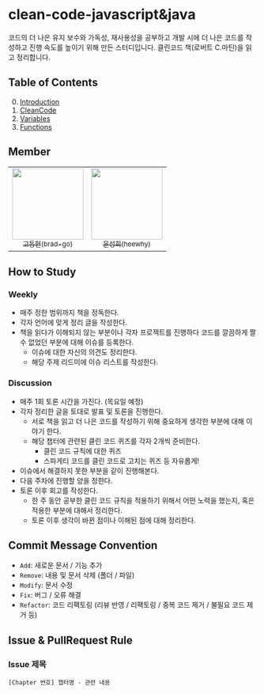 # clean-code-javascript&java

코드의 더 나은 유지 보수와 가독성, 재사용성을 공부하고 개발 시에 더 나은 코드를 작성하고 진행 속도를 높이기 위해 만든 스터디입니다. 클린코드 책(로버트 C.마틴)을 읽고 정리합니다.

## Table of Contents

0. [Introduction](./docs/00_Introduction/)
1. [CleanCode](./docs/01_CleanCode/)
2. [Variables](./docs/02_Variables/)
3. [Functions](./docs/03_Functions/)

## Member

<table>
  <tr>
    <td align="center">
      <a href="https://github.com/brad-go">
        <img src="https://avatars.githubusercontent.com/u/68905615?v=4" width="144px;" alt=""/>
        <br />
        <sub>고동현(brad-go)</sub>
      </a>
    </td>
    <td align="center">
      <a href="https://github.com/heewhy">
        <img src="https://avatars.githubusercontent.com/u/55123531?v=4" width="144px;" alt=""/>
        <br />
        <sub>윤성희(heewhy)</sub>
      </a>
    </td>
  </tr>
</table>

## How to Study

### Weekly

- 매주 정한 범위까지 책을 정독한다.
- 각자 언어에 맞게 정리 글을 작성한다.
- 책을 읽다가 이해되지 않는 부분이나 각자 프로젝트를 진행하다 코드를 깔끔하게 짤 수 없었던 부분에 대해 이슈를 등록한다.
  - 이슈에 대한 자신의 의견도 정리한다.
  - 해당 주제 리드미에 이슈 리스트를 작성한다.

### Discussion

- 매주 1회 토론 시간을 가진다. (목요일 예정)
- 각자 정리한 글을 토대로 발표 및 토론을 진행한다.
  - 서로 책을 읽고 더 나은 코드를 작성하기 위해 중요하게 생각한 부분에 대해 이야기 한다.
  - 해당 챕터에 관련된 클린 코드 퀴즈를 각자 2개씩 준비한다.
    - 클린 코드 규칙에 대한 퀴즈
    - 스파게티 코드를 클린 코드로 고치는 퀴즈 등 자유롭게!
- 이슈에서 해결하지 못한 부분을 같이 진행해본다.
- 다음 주차에 진행할 양을 정한다.
- 토론 이후 회고를 작성한다.
  - 한 주 동안 공부한 클린 코드 규칙을 적용하기 위해서 어떤 노력을 했는지, 혹은 적용한 부분에 대해서 정리한다.
  - 토론 이후 생각이 바뀐 점이나 이해된 점에 대해 정리한다.

## Commit Message Convention

- `Add`: 새로운 문서 / 기능 추가
- `Remove`: 내용 및 문서 삭제 (폴더 / 파일)
- `Modify`: 문서 수정
- `Fix`: 버그 / 오류 해결
- `Refactor`: 코드 리팩토링 (리뷰 반영 / 리팩토링 / 중복 코드 제거 / 불필요 코드 제거 등)

## Issue & PullRequest Rule

### Issue 제목

```
[Chapter 번호] 챕터명 - 관련 내용
```
